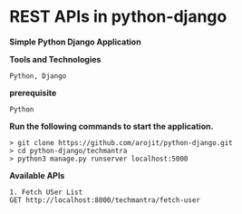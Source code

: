 # REST APIs in python-django
**Simple Python Django Application**

**Tools and Technologies**
```
Python, Django
```

**prerequisite**
```
Python
```

**Run the following commands to start the application.**
```
> git clone https://github.com/arojit/python-django.git
> cd python-django/techmantra
> python3 manage.py runserver localhost:5000

```

**Available APIs**
```
1. Fetch USer List
GET http://localhost:8000/techmantra/fetch-user 
```